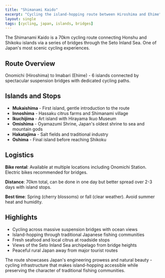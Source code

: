 ```yaml
---
title: "Shimanami Kaido"
excerpt: "Cycling the island-hopping route between Hiroshima and Ehime"
layout: single
tags: [cycling, japan, islands, bridges]
---
```


The Shimanami Kaido is a 70km cycling route connecting Honshu and Shikoku islands via a series of bridges through the Seto Inland Sea. One of Japan's most scenic cycling experiences.

## Route Overview
Onomichi (Hiroshima) to Imabari (Ehime) - 6 islands connected by spectacular suspension bridges with dedicated cycling paths.

## Islands and Stops
- **Mukaishima** - First island, gentle introduction to the route
- **Innoshima** - Hassaku citrus farms and Shimanami village
- **Ikuchijima** - Art island with Hirayama Ikuo Museum
- **Omishima** - Oyamazumi Shrine, Japan's oldest shrine to sea and mountain gods
- **Hakatajima** - Salt fields and traditional industry
- **Oshima** - Final island before reaching Shikoku

## Logistics
**Bike rental**: Available at multiple locations including Onomichi Station. Electric bikes recommended for bridges.

**Distance**: 70km total, can be done in one day but better spread over 2-3 days with island stops.

**Best time**: Spring (cherry blossoms) or fall (clear weather). Avoid summer heat and humidity.

## Highlights
- Cycling across massive suspension bridges with ocean views
- Island-hopping through traditional Japanese fishing communities  
- Fresh seafood and local citrus at roadside stops
- Views of the Seto Inland Sea archipelago from bridge heights
- Peaceful rural Japan away from major tourist routes

The route showcases Japan's engineering prowess and natural beauty - cycling infrastructure that makes island-hopping accessible while preserving the character of traditional fishing communities.